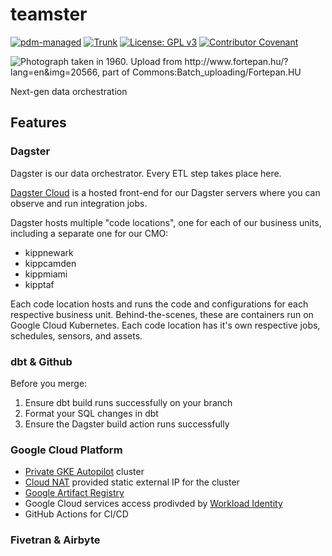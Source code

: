 # teamster

[![pdm-managed](https://img.shields.io/badge/pdm-managed-blueviolet)](https://pdm.fming.dev)
[![Trunk](https://img.shields.io/badge/trunk-checked-brightgreen?logo=data:image/svg%2bxml;base64,PHN2ZyB4bWxucz0iaHR0cDovL3d3dy53My5vcmcvMjAwMC9zdmciIGZpbGw9Im5vbmUiIHN0cm9rZT0iI0ZGRiIgc3Ryb2tlLXdpZHRoPSIxMSIgdmlld0JveD0iMCAwIDEwMSAxMDEiPjxwYXRoIGQ9Ik01MC41IDk1LjVhNDUgNDUgMCAxIDAtNDUtNDVtNDUtMzBhMzAgMzAgMCAwIDAtMzAgMzBtNDUgMGExNSAxNSAwIDAgMC0zMCAwIi8+PC9zdmc+)](https://trunk.io)
[![License: GPL v3](https://img.shields.io/badge/License-GPLv3-blue.svg)](https://www.gnu.org/licenses/gpl-3.0)
[![Contributor Covenant](https://img.shields.io/badge/Contributor%20Covenant-2.1-4baaaa.svg)](CODE_OF_CONDUCT.md)

![Photograph taken in 1960. Upload from http://www.fortepan.hu/?lang=en&img=20566, part of Commons:Batch_uploading/Fortepan.HU
](https://upload.wikimedia.org/wikipedia/commons/e/e4/Chariot%2C_donkey%2C_coach%2C_dirt_road%2C_barrel%2C_hat%2C_teamster%2C_man%2C_garden%2C_village_Fortepan_20566.jpg)

Next-gen data orchestration

## Features

### Dagster

Dagster is our data orchestrator. Every ETL step takes place here.

[Dagster Cloud](https://kipptaf.dagster.cloud/) is a hosted front-end for our Dagster servers where
you can observe and run integration jobs.

Dagster hosts multiple "code locations", one for each of our business units, including a separate
one for our CMO:

- kippnewark
- kippcamden
- kippmiami
- kipptaf

Each code location hosts and runs the code and configurations for each respective business unit.
Behind-the-scenes, these are containers run on Google Cloud Kubernetes. Each code location has it's
own respective jobs, schedules, sensors, and assets.

### dbt & Github

Before you merge:

1. Ensure dbt build runs successfully on your branch
2. Format your SQL changes in dbt
3. Ensure the Dagster build action runs successfully

### Google Cloud Platform

- [Private GKE Autopilot](https://cloud.google.com/kubernetes-engine/docs/how-to/private-clusters#public_cp)
  cluster
- [Cloud NAT](https://cloud.google.com/nat/docs/gke-example#create-nat) provided static external IP
  for the cluster
- [Google Artifact Registry](https://cloud.google.com/artifact-registry/docs/docker/store-docker-container-images)
- Google Cloud services access prodivded by
  [Workload Identity](https://cloud.google.com/kubernetes-engine/docs/how-to/workload-identity#authenticating_to)
- GitHub Actions for CI/CD

### Fivetran & Airbyte
